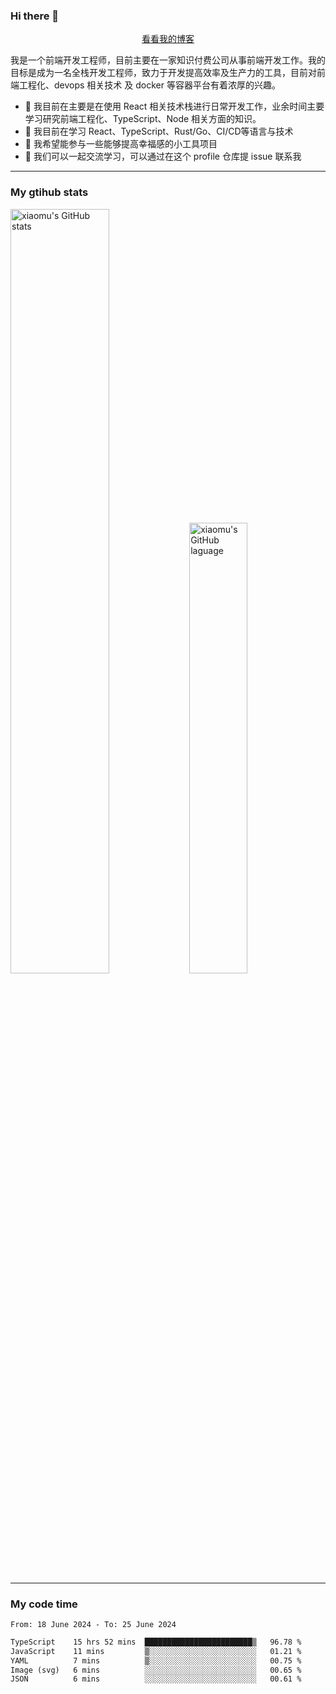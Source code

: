 ### Hi there 👋

<p align="center">
  <a href="https://blog.realjacket.fun">看看我的博客</a>
</p>

我是一个前端开发工程师，目前主要在一家知识付费公司从事前端开发工作。我的目标是成为一名全栈开发工程师，致力于开发提高效率及生产力的工具，目前对前端工程化、devops 相关技术 及 docker 等容器平台有着浓厚的兴趣。

- 🔭 我目前在主要是在使用 React 相关技术栈进行日常开发工作，业余时间主要学习研究前端工程化、TypeScript、Node 相关方面的知识。
- 🌱 我目前在学习 React、TypeScript、Rust/Go、CI/CD等语言与技术
- 👯 我希望能参与一些能够提高幸福感的小工具项目
- 💬 我们可以一起交流学习，可以通过在这个 profile 仓库提 issue 联系我

***

### My gtihub stats

<a><img src="https://github-readme-stats-git-masterrstaa-rickstaa.vercel.app/api?username=real-jacket&&show_icons=true" title="xiaomu's GitHub stats" alt="xiaomu's GitHub stats" style="width:56%;"/></a>
<a><img src="https://github-readme-stats-git-masterrstaa-rickstaa.vercel.app/api/top-langs/?username=real-jacket&layout=compact" title="xiaomu's GitHub laguage" alt="xiaomu's GitHub laguage" style="width:43%;"/><a/>

***

### My code time

<!--START_SECTION:waka-->

```txt
From: 18 June 2024 - To: 25 June 2024

TypeScript    15 hrs 52 mins  ████████████████████████▒   96.78 %
JavaScript    11 mins         ▒░░░░░░░░░░░░░░░░░░░░░░░░   01.21 %
YAML          7 mins          ▒░░░░░░░░░░░░░░░░░░░░░░░░   00.75 %
Image (svg)   6 mins          ░░░░░░░░░░░░░░░░░░░░░░░░░   00.65 %
JSON          6 mins          ░░░░░░░░░░░░░░░░░░░░░░░░░   00.61 %
```

<!--END_SECTION:waka-->
